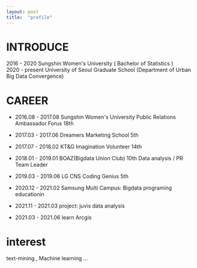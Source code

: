 ```yaml
---
layout: post
title:  "profile"
---
```



# INTRODUCE
2016 - 2020      Sungshin Women's University ( Bachelor of Statistics )  
2020 - present   University of Seoul Graduate School (Department of Urban Big Data Convergence) 


# CAREER
- 2016.08 - 2017.08   Sungshin Women's University Public Relations Ambassador Forus 18th 
- 2017.03 - 2017.06   Dreamers Marketing School 5th 
- 2017.07 - 2018.02   KT&G Imagination Volunteer 14th
- 2018.01 - 2019.01   BOAZ(Bigdata Union Club) 10th  Data analysis  / PR Team Leader
- 2019.03 - 2019.06   LG CNS Coding Genius 5th
- 2020.12 - 2021.02   Samsung Multi Campus: Bigdata programing educationin

- 2021.11 - 2021.03   project: juvis data analysis   
- 2021.03 - 2021.06   learn Arcgis
  
  
# interest
text-mining , Machine learning ...




